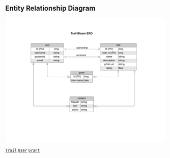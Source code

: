 ## Entity Relationship Diagram 

[![ERD](trail-blazer-erd.png)](trail-blazer-erd.pdf)


[`Trail`](https://github.com/the-trail-blazer/trailblazer-service/blob/master/src/main/java/io/trailblazer/trailblazerservice/model/entity/Trail.java)
[`User`](https://github.com/the-trail-blazer/trailblazer-service/blob/master/src/main/java/io/trailblazer/trailblazerservice/model/entity/User.java)
[`Grant`](https://github.com/the-trail-blazer/trailblazer-service/blob/master/src/main/java/io/trailblazer/trailblazerservice/model/entity/Grant.java)